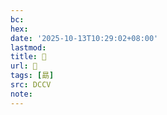 ```yaml
---
bc:
hex:
date: '2025-10-13T10:29:02+08:00'
lastmod:
title: 􂨋
url: 􂨋
tags: [勗]
src: DCCV
note:
---
```

